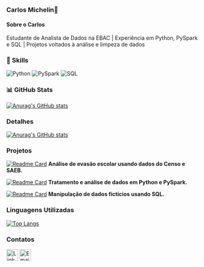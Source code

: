 ### Carlos Michelin👋


#### Sobre o Carlos
Estudante de Analista de Dados na EBAC | Experiência em Python, PySpark e SQL | Projetos voltados à análise e limpeza de dados

### 🔧 Skills
![Python](https://img.shields.io/badge/Python-3776AB?style=for-the-badge&logo=python&logoColor=white)
![PySpark](https://img.shields.io/badge/PySpark-E25A1C?style=for-the-badge&logo=apache-spark&logoColor=white)
![SQL](https://img.shields.io/badge/SQL-00758F?style=for-the-badge&logo=postgresql&logoColor=white)

### 📊 GitHub Stats
[![Anurag's GitHub stats](https://github-readme-stats.vercel.app/api?username=CMichelin07&show_icons=true&theme=dark)](https://github.com/CMichelin07)

### Detalhes

[![Anurag's GitHub stats](https://github-readme-stats.vercel.app/api?username=CMichelin07&show_icons=true&theme=dark)](https://github.com/anuraghazra/github-readme-stats)

### Projetos

[![Readme Card](https://github-readme-stats.vercel.app/api/pin/?username=CMichelin07&repo=Projeto_Evasao_Escolar-Parceria_Semantix-EBAC&theme=dark)](https://github.com/anuraghazra/github-readme-stats)
**Análise de evasão escolar usando dados do Censo e SAEB.**

[![Readme Card](https://github-readme-stats.vercel.app/api/pin/?username=CMichelin07&repo=Tratamentos_Dados_e_BIG-DATA&theme=dark)](https://github.com/anuraghazra/github-readme-stats)
**Tratamento e análise de dados em Python e PySpark.**

[![Readme Card](https://github-readme-stats.vercel.app/api/pin/?username=CMichelin07&repo=Manipulacao-de-Dados-com-SQL&theme=dark)](https://github.com/anuraghazra/github-readme-stats)
**Manipulação de dados fictícios usando SQL.**

### Linguagens Utilizadas

[![Top Langs](https://github-readme-stats.vercel.app/api/top-langs/?username=CMichelin07&layout=compact)](https://github.com/anuraghazra/github-readme-stats)

### Contatos

[<img src='https://img.shields.io/badge/LinkedIn-0077B5?style=for-the-badge&logo=linkedin&logoColor=white' alt='Linkedin' height='30'>](https://www.linkedin.com/in/carlos-michelin)
[<img src='https://img.shields.io/badge/Email-D14836?style=for-the-badge&logo=gmail&logoColor=white' alt='Email' height='30'>](mailto:carloshenriquecm@hotmail.com)
